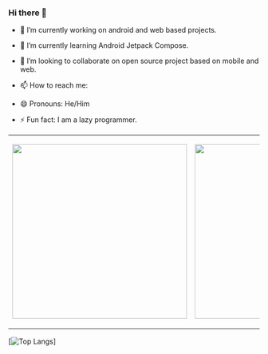 ### Hi there 👋

<!--
**alanrs2020/alanrs2020** is a ✨ _special_ ✨ repository because its `README.md` (this file) appears on your GitHub profile.

Here are some ideas to get you started:
-->
- 🔭 I’m currently working on android and web based projects.
- 🌱 I’m currently learning Android Jetpack Compose. 
- 👯 I’m looking to collaborate on open source project based on mobile and web.

- 📫 How to reach me:
 
- 😄 Pronouns: He/Him
- ⚡ Fun fact: I am a lazy programmer.


<table>
 <tr>
  <td>
   <a href="https://github.com/alanrs2020/flutter-filesharing-app"><img src="https://github-readme-stats.vercel.app/api/pin/?username=alanrs2020&repo=flutter-filesharing-app" width="350"></a>
<!--    [![Readme Card](https://github-readme-stats.vercel.app/api/pin/?username=alanrs2020&repo=flutter-filesharing-app)](https://github.com/alanrs2020/flutter-filesharing-app) -->
  </td>
  <td>
  <p align='center'>
  
  <a href="#"><img src="https://github-readme-stats.vercel.app/api?username=alanrs2020&show_icons=true&count_private=true&theme=radical" width="350"></a>
</p>
  </td>
 </tr>
 </table>
 
[![Top Langs](https://github-readme-stats.vercel.app/api/top-langs/?username=alanrs2020)]

